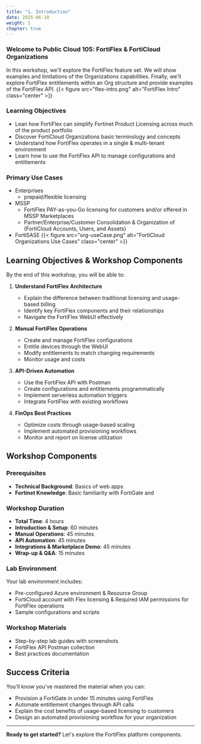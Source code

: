 ```yaml
---
title: "1. Introduction"
date: 2025-06-10
weight: 1
chapter: true
---
```


### Welcome to Public Cloud 105: FortiFlex & FortiCloud Organizations

In this workshop, we'll explore the FortiFlex feature set.  We will show examples and limitations of the Organizations capabilities.  Finally, we'll explore FortiFlex entitlements within an Org structure and provide examples of the FortiFlex API.
{{< figure src="flex-intro.png" alt="FortiFlex Intro" class="center" >}}

### Learning Objectives
- Lean how FortiFlex can simplify Fortinet Product Licensing across much of the product portfolio
- Discover FortiCloud Organizations basic terminology and concepts
- Understand how FortiFlex operates in a single & multi-tenant environment
- Learn how to use the FortiFlex API to manage configurations and entitlements

### Primary Use Cases
- Enterprises
   - prepaid/flexible licensing
- MSSP
  - FortiFlex PAY-as-you-Go licensing for customers and/or offered in MSSP Marketplaces
  - Partner/Enterprise/Customer Consolidation & Organization of (FortiCloud Accounts, Users, and Assets)
- FortiSASE
{{< figure src="org-useCase.png" alt="FortiCloud Organizations Use Cases" class="center" >}}

## Learning Objectives & Workshop Components

By the end of this workshop, you will be able to:

1. **Understand FortiFlex Architecture**
   - Explain the difference between traditional licensing and usage-based billing
   - Identify key FortiFlex components and their relationships
   - Navigate the FortiFlex WebUI effectively

2. **Manual FortiFlex Operations**
   - Create and manage FortiFlex configurations
   - Entitle devices through the WebUI
   - Modify entitlements to match changing requirements
   - Monitor usage and costs

3. **API-Driven Automation**
   - Use the FortiFlex API with Postman
   - Create configurations and entitlements programmatically  
   - Implement serverless automation triggers
   - Integrate FortiFlex with existing workflows

4. **FinOps Best Practices**
   - Optimize costs through usage-based scaling
   - Implement automated provisioning workflows
   - Monitor and report on license utilization

## Workshop Components

### Prerequisites
- **Technical Background**: Basics of web apps
- **Fortinet Knowledge**: Basic familiarity with FortiGate and 


### Workshop Duration
- **Total Time**: 4 hours
- **Introduction & Setup**: 60 minutes
- **Manual Operations**: 45 minutes  
- **API Automation**: 45 minutes
- **Integrations & Marketplace Demo**: 45 minutes
- **Wrap-up & Q&A**: 15 minutes

### Lab Environment
Your lab environment includes:
- Pre-configured Azure environment & Resource Group
- FortiCloud account with Flex licensing & Required IAM permissions for FortiFlex operations
- Sample configurations and scripts

### Workshop Materials
- Step-by-step lab guides with screenshots
- FortiFlex API Postman collection
- Best practices documentation

## Success Criteria

You'll know you've mastered the material when you can:
- Provision a FortiGate in under 15 minutes using FortiFlex
- Automate entitlement changes through API calls
- Explain the cost benefits of usage-based licensing to customers
- Design an automated provisioning workflow for your organization

---

**Ready to get started?** Let's explore the FortiFlex platform components.


